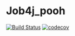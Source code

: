 # Job4j_pooh

[![Build Status](https://app.travis-ci.com/CyberfuzZ-Apps/job4j_pooh.svg?branch=master)](https://app.travis-ci.com/CyberfuzZ-Apps/job4j_pooh)
[![codecov](https://codecov.io/gh/CyberfuzZ-Apps/job4j_pooh/branch/master/graph/badge.svg?token=7NS1IJBWZ6)](https://codecov.io/gh/CyberfuzZ-Apps/job4j_pooh)